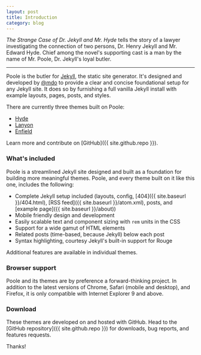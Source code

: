 ```yaml
---
layout: post
title: Introduction
category: blog
---
```


*The Strange Case of Dr. Jekyll and Mr. Hyde* tells the story of a lawyer investigating the connection of two persons, Dr. Henry Jekyll and Mr. Edward Hyde. Chief among the novel's supporting cast is a man by the name of Mr. Poole, Dr. Jekyll's loyal butler.

-----

Poole is the butler for [Jekyll](http://jekyllrb.com), the static site generator. It's designed and developed by [@mdo](https://twitter.com/mdo) to provide a clear and concise foundational setup for any Jekyll site. It does so by furnishing a full vanilla Jekyll install with example layouts, pages, posts, and styles.

There are currently three themes built on Poole:

* [Hyde](http://hyde.getpoole.com)
* [Lanyon](http://lanyon.getpoole.com)
* [Enfield](http://enfield.getpoole.com)

Learn more and contribute on [GitHub]({{ site.github.repo }}).

### What's included

Poole is a streamlined Jekyll site designed and built as a foundation for building more meaningful themes. Poole, and every theme built on it like this one, includes the following:

* Complete Jekyll setup included (layouts, config, [404]({{ site.baseurl }}/404.html), [RSS feed]({{ site.baseurl }}/atom.xml), posts, and [example page]({{ site.baseurl }}/about))
* Mobile friendly design and development
* Easily scalable text and component sizing with `rem` units in the CSS
* Support for a wide gamut of HTML elements
* Related posts (time-based, because Jekyll) below each post
* Syntax highlighting, courtesy Jekyll's built-in support for Rouge

Additional features are available in individual themes.

### Browser support

Poole and its themes are by preference a forward-thinking project. In addition to the latest versions of Chrome, Safari (mobile and desktop), and Firefox, it is only compatible with Internet Explorer 9 and above.

### Download

These themes are developed on and hosted with GitHub. Head to the [GitHub repository]({{ site.github.repo }}) for downloads, bug reports, and features requests.

Thanks!
